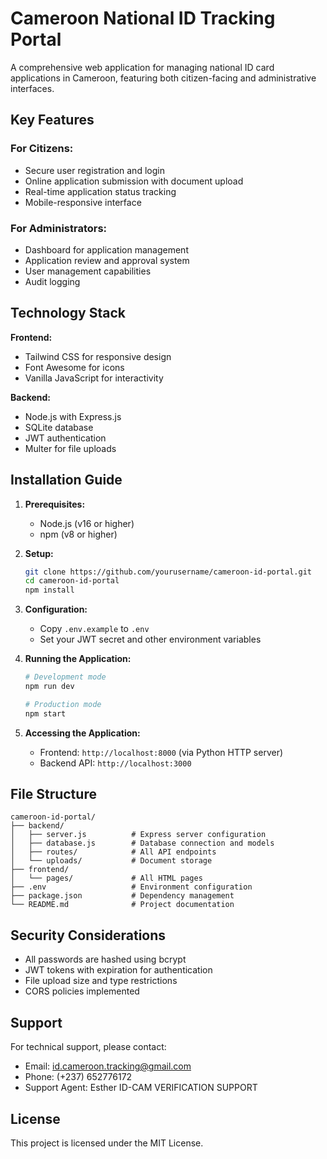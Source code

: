 # Cameroon National ID Tracking Portal

A comprehensive web application for managing national ID card applications in Cameroon, featuring both citizen-facing and administrative interfaces.

## Key Features

### For Citizens:
- Secure user registration and login
- Online application submission with document upload
- Real-time application status tracking
- Mobile-responsive interface

### For Administrators:
- Dashboard for application management
- Application review and approval system
- User management capabilities
- Audit logging

## Technology Stack

**Frontend:**
- Tailwind CSS for responsive design
- Font Awesome for icons
- Vanilla JavaScript for interactivity

**Backend:**
- Node.js with Express.js
- SQLite database
- JWT authentication
- Multer for file uploads

## Installation Guide

1. **Prerequisites:**
   - Node.js (v16 or higher)
   - npm (v8 or higher)

2. **Setup:**
   ```bash
   git clone https://github.com/yourusername/cameroon-id-portal.git
   cd cameroon-id-portal
   npm install
   ```

3. **Configuration:**
   - Copy `.env.example` to `.env`
   - Set your JWT secret and other environment variables

4. **Running the Application:**
   ```bash
   # Development mode
   npm run dev

   # Production mode
   npm start
   ```

5. **Accessing the Application:**
   - Frontend: `http://localhost:8000` (via Python HTTP server)
   - Backend API: `http://localhost:3000`

## File Structure

```
cameroon-id-portal/
├── backend/
│   ├── server.js          # Express server configuration
│   ├── database.js        # Database connection and models
│   ├── routes/            # All API endpoints
│   └── uploads/           # Document storage
├── frontend/
│   └── pages/             # All HTML pages
├── .env                   # Environment configuration
├── package.json           # Dependency management
└── README.md              # Project documentation
```

## Security Considerations

- All passwords are hashed using bcrypt
- JWT tokens with expiration for authentication
- File upload size and type restrictions
- CORS policies implemented

## Support

For technical support, please contact:
- Email: id.cameroon.tracking@gmail.com
- Phone: (+237) 652776172
- Support Agent: Esther ID-CAM VERIFICATION SUPPORT

## License

This project is licensed under the MIT License.